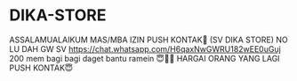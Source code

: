 # DIKA-STORE
ASSALAMUALAIKUM MAS/MBA IZIN PUSH KONTAK🙏 (SV DIKA STORE) NO LU DAH GW SV  https://chat.whatsapp.com/H6qaxNwGWRU182wEE0uGuj  200 mem bagi bagi daget bantu ramein 😇🙏🏻 HARGAI ORANG YANG LAGI PUSH KONTAK😇
